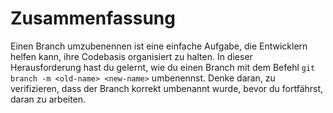 # Zusammenfassung

Einen Branch umzubenennen ist eine einfache Aufgabe, die Entwicklern helfen kann, ihre Codebasis organisiert zu halten. In dieser Herausforderung hast du gelernt, wie du einen Branch mit dem Befehl `git branch -m <old-name> <new-name>` umbenennst. Denke daran, zu verifizieren, dass der Branch korrekt umbenannt wurde, bevor du fortfährst, daran zu arbeiten.
